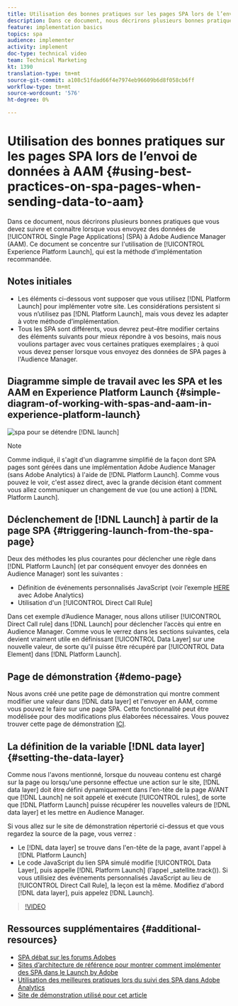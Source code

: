 ```yaml
---
title: Utilisation des bonnes pratiques sur les pages SPA lors de l’envoi de données à AAM
description: Dans ce document, nous décrirons plusieurs bonnes pratiques que vous devez suivre et dont vous devez tenir compte lorsque vous envoyez des données d’applications d’une seule page (SPA) à Adobe Audience Manager (AAM). Ce document se concentrera sur l’utilisation du Launch by Adobe, qui est la méthode d’implémentation recommandée.
feature: implementation basics
topics: spa
audience: implementer
activity: implement
doc-type: technical video
team: Technical Marketing
kt: 1390
translation-type: tm+mt
source-git-commit: a108c51fdad66f4e7974eb96609b6d8f058cb6ff
workflow-type: tm+mt
source-wordcount: '576'
ht-degree: 0%

---
```



# Utilisation des bonnes pratiques sur les pages SPA lors de l’envoi de données à AAM {#using-best-practices-on-spa-pages-when-sending-data-to-aam}

Dans ce document, nous décrirons plusieurs bonnes pratiques que vous devez suivre et connaître lorsque vous envoyez des données de [!UICONTROL Single Page Applications] (SPA) à Adobe Audience Manager (AAM). Ce document se concentre sur l&#39;utilisation de [!UICONTROL Experience Platform Launch], qui est la méthode d&#39;implémentation recommandée.

## Notes initiales

* Les éléments ci-dessous vont supposer que vous utilisez [!DNL Platform Launch] pour implémenter votre site. Les considérations persistent si vous n’utilisez pas [!DNL Platform Launch], mais vous devez les adapter à votre méthode d’implémentation.
* Tous les SPA sont différents, vous devrez peut-être modifier certains des éléments suivants pour mieux répondre à vos besoins, mais nous voulions partager avec vous certaines pratiques exemplaires ; à quoi vous devez penser lorsque vous envoyez des données de SPA pages à l&#39;Audience Manager.

## Diagramme simple de travail avec les SPA et les AAM en Experience Platform Launch {#simple-diagram-of-working-with-spas-and-aam-in-experience-platform-launch}

![spa pour se détendre  [!DNL launch]](assets/spa_for_aam_in_launch.png)

>[!NOTE]
>Comme indiqué, il s&#39;agit d&#39;un diagramme simplifié de la façon dont SPA pages sont gérées dans une implémentation Adobe Audience Manager (sans Adobe Analytics) à l&#39;aide de [!DNL Platform Launch]. Comme vous pouvez le voir, c&#39;est assez direct, avec la grande décision étant comment vous allez communiquer un changement de vue (ou une action) à [!DNL Platform Launch].

## Déclenchement de [!DNL Launch] à partir de la page SPA {#triggering-launch-from-the-spa-page}

Deux des méthodes les plus courantes pour déclencher une règle dans [!DNL Platform Launch] (et par conséquent envoyer des données en Audience Manager) sont les suivantes :

* Définition de événements personnalisés JavaScript (voir l’exemple [HERE](https://helpx.adobe.com/analytics/kt/using/spa-analytics-best-practices-feature-video-use.html) avec Adobe Analytics)
* Utilisation d&#39;un [!UICONTROL Direct Call Rule]

Dans cet exemple d’Audience Manager, nous allons utiliser [!UICONTROL Direct Call rule] dans [!DNL Launch] pour déclencher l’accès qui entre en Audience Manager. Comme vous le verrez dans les sections suivantes, cela devient vraiment utile en définissant [!UICONTROL Data Layer] sur une nouvelle valeur, de sorte qu&#39;il puisse être récupéré par [!UICONTROL Data Element] dans [!DNL Platform Launch].

## Page de démonstration {#demo-page}

Nous avons créé une petite page de démonstration qui montre comment modifier une valeur dans [!DNL data layer] et l&#39;envoyer en AAM, comme vous pouvez le faire sur une page SPA. Cette fonctionnalité peut être modélisée pour des modifications plus élaborées nécessaires. Vous pouvez trouver cette page de démonstration [ICI](https://aam.enablementadobe.com/SPA-Launch.html).

## La définition de la variable [!DNL data layer] {#setting-the-data-layer}

Comme nous l&#39;avons mentionné, lorsque du nouveau contenu est chargé sur la page ou lorsqu&#39;une personne effectue une action sur le site, [!DNL data layer] doit être défini dynamiquement dans l&#39;en-tête de la page AVANT que [!DNL Launch] ne soit appelé et exécute [!UICONTROL rules], de sorte que [!DNL Platform Launch] puisse récupérer les nouvelles valeurs de [!DNL data layer] et les mettre en Audience Manager.

Si vous allez sur le site de démonstration répertorié ci-dessus et que vous regardez la source de la page, vous verrez :

* Le [!DNL data layer] se trouve dans l&#39;en-tête de la page, avant l&#39;appel à [!DNL Platform Launch]
* Le code JavaScript du lien SPA simulé modifie [!UICONTROL Data Layer], puis appelle [!DNL Platform Launch] (l’appel _satellite.track()). Si vous utilisiez des événements personnalisés JavaScript au lieu de [!UICONTROL Direct Call Rule], la leçon est la même. Modifiez d&#39;abord [!DNL data layer], puis appelez [!DNL Launch].

>[!VIDEO](https://video.tv.adobe.com/v/23322/?quality=12)

## Ressources supplémentaires {#additional-resources}

* [SPA débat sur les forums Adobes](https://forums.adobe.com/thread/2451022)
* [Sites d’architecture de référence pour montrer comment implémenter des SPA dans le Launch by Adobe](https://helpx.adobe.com/experience-manager/kt/integration/using/launch-reference-architecture-SPA-tutorial-implement.html)
* [Utilisation des meilleures pratiques lors du suivi des SPA dans Adobe Analytics](https://helpx.adobe.com/analytics/kt/using/spa-analytics-best-practices-feature-video-use.html)
* [Site de démonstration utilisé pour cet article](https://aam.enablementadobe.com/SPA-Launch.html)
